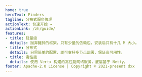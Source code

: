 ```yaml
---
home: true
heroText: Finders
tagline: 分布式服务管理
actionText: 快速开始 →
actionLink: /zh/guide/
features:
- title: 轻量级
  details: 抛弃臃肿的框架，只有少量的依赖包，安装后只有十几 M 大小。
- title: 分布式
  details: 只需简单的配置，即可支持多节点部署，保证高可用性。
- title: 高性能
  details: 使用 Vertx 构建的高性能网络服务，底层基于 Netty。
footer: Apache-2.0 License | Copyright © 2021-present dxx
---
```

